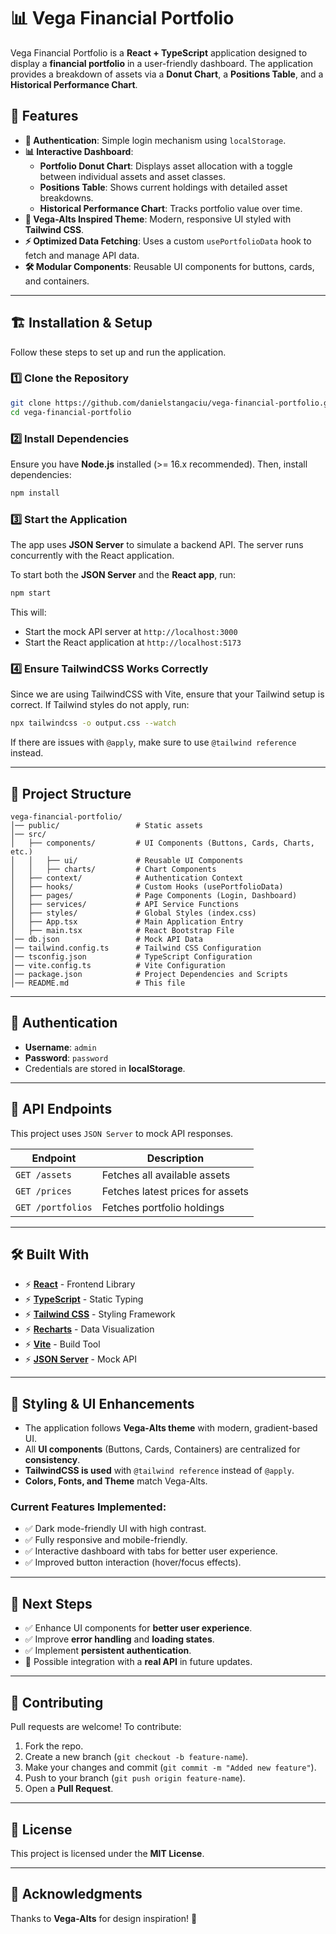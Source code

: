 # 📊 Vega Financial Portfolio

Vega Financial Portfolio is a **React + TypeScript** application designed to display a **financial portfolio** in a user-friendly dashboard. The application provides a breakdown of assets via a **Donut Chart**, a **Positions Table**, and a **Historical Performance Chart**.

## 🚀 Features

- **🔐 Authentication**: Simple login mechanism using `localStorage`.
- **📊 Interactive Dashboard**:
  - **Portfolio Donut Chart**: Displays asset allocation with a toggle between individual assets and asset classes.
  - **Positions Table**: Shows current holdings with detailed asset breakdowns.
  - **Historical Performance Chart**: Tracks portfolio value over time.
- **🎨 Vega-Alts Inspired Theme**: Modern, responsive UI styled with **Tailwind CSS**.
- **⚡ Optimized Data Fetching**: Uses a custom `usePortfolioData` hook to fetch and manage API data.
- **🛠️ Modular Components**: Reusable UI components for buttons, cards, and containers.

---

## 🏗️ **Installation & Setup**
Follow these steps to set up and run the application.

### 1️⃣ **Clone the Repository**
```sh
git clone https://github.com/danielstangaciu/vega-financial-portfolio.git
cd vega-financial-portfolio
```

### 2️⃣ **Install Dependencies**
Ensure you have **Node.js** installed (>= 16.x recommended). Then, install dependencies:
```sh
npm install
```

### 3️⃣ **Start the Application**
The app uses **JSON Server** to simulate a backend API. The server runs concurrently with the React application.

To start both the **JSON Server** and the **React app**, run:
```sh
npm start
```
This will:
- Start the mock API server at `http://localhost:3000`
- Start the React application at `http://localhost:5173`

### 4️⃣ **Ensure TailwindCSS Works Correctly**
Since we are using TailwindCSS with Vite, ensure that your Tailwind setup is correct. If Tailwind styles do not apply, run:
```sh
npx tailwindcss -o output.css --watch
```
If there are issues with `@apply`, make sure to use `@tailwind reference` instead.

---

## 📂 **Project Structure**
```
vega-financial-portfolio/
│── public/                 # Static assets
│── src/
│   ├── components/         # UI Components (Buttons, Cards, Charts, etc.)
│   │   ├── ui/             # Reusable UI Components
│   │   ├── charts/         # Chart Components
│   ├── context/            # Authentication Context
│   ├── hooks/              # Custom Hooks (usePortfolioData)
│   ├── pages/              # Page Components (Login, Dashboard)
│   ├── services/           # API Service Functions
│   ├── styles/             # Global Styles (index.css)
│   ├── App.tsx             # Main Application Entry
│   ├── main.tsx            # React Bootstrap File
│── db.json                 # Mock API Data
│── tailwind.config.ts      # Tailwind CSS Configuration
│── tsconfig.json           # TypeScript Configuration
│── vite.config.ts          # Vite Configuration
│── package.json            # Project Dependencies and Scripts
│── README.md               # This file
```

---

## 🔑 **Authentication**
- **Username**: `admin`
- **Password**: `password`
- Credentials are stored in **localStorage**.

---

## 📡 **API Endpoints**
This project uses `JSON Server` to mock API responses.

| Endpoint                 | Description                                    |
|--------------------------|------------------------------------------------|
| `GET /assets`           | Fetches all available assets                   |
| `GET /prices`           | Fetches latest prices for assets               |
| `GET /portfolios`       | Fetches portfolio holdings                     |

---

## 🛠️ **Built With**
- ⚡ **[React](https://reactjs.org/)** - Frontend Library
- ⚡ **[TypeScript](https://www.typescriptlang.org/)** - Static Typing
- ⚡ **[Tailwind CSS](https://tailwindcss.com/)** - Styling Framework
- ⚡ **[Recharts](https://recharts.org/)** - Data Visualization
- ⚡ **[Vite](https://vitejs.dev/)** - Build Tool
- ⚡ **[JSON Server](https://github.com/typicode/json-server)** - Mock API

---

## 🎨 **Styling & UI Enhancements**
- The application follows **Vega-Alts theme** with modern, gradient-based UI.
- All **UI components** (Buttons, Cards, Containers) are centralized for **consistency**.
- **TailwindCSS is used** with `@tailwind reference` instead of `@apply`.
- **Colors, Fonts, and Theme** match Vega-Alts.

### **Current Features Implemented**:
- ✅ Dark mode-friendly UI with high contrast.
- ✅ Fully responsive and mobile-friendly.
- ✅ Interactive dashboard with tabs for better user experience.
- ✅ Improved button interaction (hover/focus effects).

---

## 🎯 **Next Steps**
- ✅ Enhance UI components for **better user experience**.
- ✅ Improve **error handling** and **loading states**.
- ✅ Implement **persistent authentication**.
- 🚀 Possible integration with a **real API** in future updates.

---

## 🤝 **Contributing**
Pull requests are welcome! To contribute:
1. Fork the repo.
2. Create a new branch (`git checkout -b feature-name`).
3. Make your changes and commit (`git commit -m "Added new feature"`).
4. Push to your branch (`git push origin feature-name`).
5. Open a **Pull Request**.

---

## 📜 **License**
This project is licensed under the **MIT License**.

---

## 🎉 **Acknowledgments**
Thanks to **Vega-Alts** for design inspiration! 🎨

